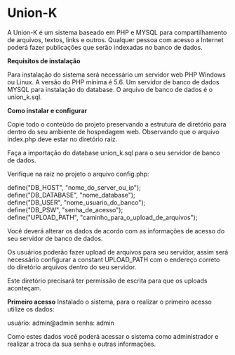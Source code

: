 # Union-K

A Union-K é um sistema baseado em PHP e MYSQL para compartilhamento de arquivos, textos, links e outros. Qualquer pessoa com acesso a Internet poderá fazer publicações que serão indexadas no banco de dados.

<b>Requisitos de instalação</b>

Para instalação do sistema será necessário um servidor web PHP Windows ou Linux. A versão do PHP mínima é 5.6. Um servidor de banco de dados MYSQL para instalação do database. O arquivo de banco de dados é o union_k.sql.

<b>Como instalar e configurar</b>

Copie todo o conteúdo do projeto preservando a estrutura de diretório para dentro do seu ambiente de hospedagem web. Observando que o arquivo index.php deve estar no diretório raiz.

Faça a importação do database union_k.sql para o seu servidor de banco de dados.

Verifique na raíz no projeto o arquivo config.php:

define("DB_HOST", "nome_do_server_ou_ip");<br>
define("DB_DATABASE", "nome_database");<br>
define("DB_USER", "nome_usuario_do_banco");<br>
define("DB_PSW", "senha_de_acesso");<br>
define("UPLOAD_PATH", "caminho_para_o_upload_de_arquivos");<br>

Você deverá alterar os dados de acordo com as informações de acesso do seu servidor de banco de dados.

Os usuários poderão fazer upload de arquivos para seu servidor, assim será necessário configurar a constant UPLOAD_PATH com o endereço correto do diretório arquivos dentro do seu servidor.

Este diretório precisará ter permissão de escrita para que os uploads aconteçam.

<b>Primeiro acesso</b>
Instalado o sistema, para o realizar o primeiro acesso utilize os dados:

usuário: admin@admin
senha: admin

Como estes dados você poderá acessar o sistema como administrador e realizar a troca da sua senha e outras informações.




